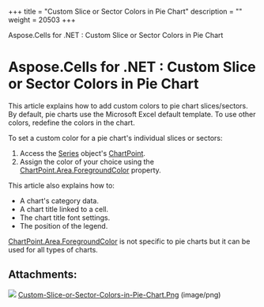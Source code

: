 +++
title = "Custom Slice or Sector Colors in Pie Chart" 
description = "" 
weight = 20503 
+++

Aspose.Cells for .NET : Custom Slice or Sector Colors in Pie Chart  

# Aspose.Cells for .NET : Custom Slice or Sector Colors in Pie Chart


This article explains how to add custom colors to pie chart slices/sectors. By default, pie charts use the Microsoft Excel default template. To use other colors, redefine the colors in the chart.

To set a custom color for a pie chart's individual slices or sectors:

1.  Access the [Series](https://apireference.aspose.com/net/cells/aspose.cells.charts/series) object's [ChartPoint](https://apireference.aspose.com/net/cells/aspose.cells.charts/chartpoint).
2.  Assign the color of your choice using the [ChartPoint.Area.ForegroundColor](https://apireference.aspose.com/net/cells/aspose.cells.drawing/area/properties/foregroundcolor) property.

This article also explains how to:

*   A chart's category data.
*   A chart title linked to a cell.
*   The chart title font settings.
*   The position of the legend.

[ChartPoint.Area.ForegroundColor](https://apireference.aspose.com/net/cells/aspose.cells.drawing/area/properties/foregroundcolor) is not specific to pie charts but it can be used for all types of charts.

## Attachments:

![](https://docs2.aspose.com/cells/net/images/icons/bullet_blue.gif) [Custom-Slice-or-Sector-Colors-in-Pie-Chart.Png](https://docs2.aspose.com/cells/net/attachments/5017349/5112327.png) (image/png)  

